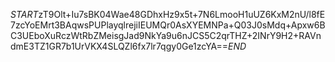 $START$zT9Olt+Iu7sBK04Wae48GDhxHz9x5t+7N6LmooH1uUZ6KxM2nU/l8fE7zcYoEMrt3BAqwsPUPlayqlrejiIEUMQr0AsXYEMNPa+Q03J0sMdq+Apxw6BC3UEboXuRczWtRbZMeisgJad9NkYa9u6nJCS5C2qrTHZ+2INrY9H2+RAVndmE3TZ1GR7b1UrVKX4SLQZl6fx7lr7qgy0Ge1zcYA==$END$